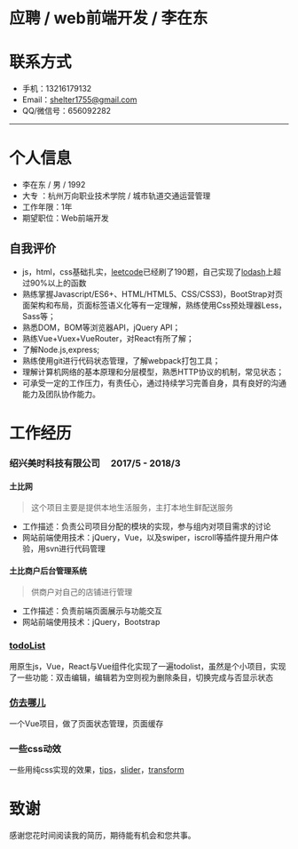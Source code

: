 # 应聘 / web前端开发 / 李在东

# 联系方式

- 手机：13216179132
- Email：shelter1755@gmail.com 
- QQ/微信号：656092282

------

# 个人信息

- 李在东 / 男 / 1992
- 大专 ：杭州万向职业技术学院 / 城市轨道交通运营管理 
- 工作年限：1年
- 期望职位：Web前端开发

## 自我评价

- js，html，css基础扎实，[leetcode](https://leetcode.com/liZaidong/)已经刷了190题，自己实现了[lodash](https://lizaidong.github.io/miao/lodash/lizaidong-lodash.js)上超过90%以上的函数
- 熟练掌握Javascript/ES6+、HTML/HTML5、CSS/CSS3)，BootStrap对页面架构和布局，页面标签语义化等有一定理解，熟练使用Css预处理器Less，Sass等；
- 熟悉DOM，BOM等浏览器API，jQuery API； 
- 熟练Vue+Vuex+VueRouter，对React有所了解；
- 了解Node.js,express;
- 熟练使用git进行代码状态管理，了解webpack打包工具；
- 理解计算机网络的基本原理和分层模型，熟悉HTTP协议的机制，常见状态； 
- 可承受一定的工作压力，有责任心，通过持续学习完善自身，具有良好的沟通能力及团队协作能力。

# 工作经历

### 绍兴美时科技有限公司     2017/5 - 2018/3

#### 土比网

> 这个项目主要是提供本地生活服务，主打本地生鲜配送服务

- 工作描述：负责公司项目分配的模块的实现，参与组内对项目需求的讨论
- 网站前端使用技术：jQuery，Vue，以及swiper，iscroll等插件提升用户体验，用svn进行代码管理

#### 土比商户后台管理系统

> 供商户对自己的店铺进行管理

- 工作描述：负责前端页面展示与功能交互
- 网站前端使用技术：jQuery，Bootstrap

### [todoList](https://lizaidong.github.io/miao/todo-list/todo-list.html)

用原生js，Vue，React与Vue组件化实现了一遍todolist，虽然是个小项目，实现了一些功能：双击编辑，编辑若为空则视为删除条目，切换完成与否显示状态

### [仿去哪儿](https://github.com/LiZaidong/travel) 

一个Vue项目，做了页面状态管理，页面缓存

### 一些css动效

一些用纯css实现的效果，[tips](https://lizaidong.github.io/miao/balloon-css.html)，[slider](https://lizaidong.github.io/miao/slider/index-1.html)，[transform](https://lizaidong.github.io/miao/transform.html)

# 致谢

  感谢您花时间阅读我的简历，期待能有机会和您共事。

